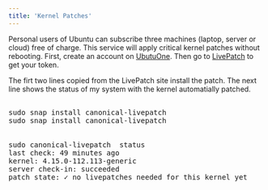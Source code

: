 ```yaml
---
title: 'Kernel Patches'
---
```


Personal users of Ubuntu can subscribe three machines (laptop, server or cloud) free of charge.  This service will apply critical kernel patches without rebooting.
First, create an account on [UbutuOne](https://login.ubuntu.com/). Then go to [LivePatch](https://ubuntu.com/livepatch)  to get your token.

The firt two lines copied from the LivePatch site install the patch. The next line shows the status of my system with the kernel automatially patched.

<pre>
    
sudo snap install canonical-livepatch
sudo snap install canonical-livepatch <token>    
   
    
sudo canonical-livepatch  status
last check: 49 minutes ago
kernel: 4.15.0-112.113-generic
server check-in: succeeded
patch state: ✓ no livepatches needed for this kernel yet
</pre>


